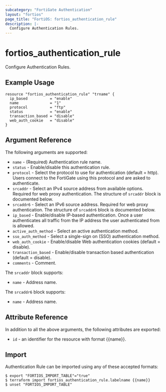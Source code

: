 ```yaml
---
subcategory: "FortiGate Authentication"
layout: "fortios"
page_title: "FortiOS: fortios_authentication_rule"
description: |-
  Configure Authentication Rules.
---
```


# fortios_authentication_rule
Configure Authentication Rules.

## Example Usage

```hcl
resource "fortios_authentication_rule" "trname" {
  ip_based          = "enable"
  name              = "1"
  protocol          = "ftp"
  status            = "enable"
  transaction_based = "disable"
  web_auth_cookie   = "disable"
}
```

## Argument Reference

The following arguments are supported:

* `name` - (Required) Authentication rule name.
* `status` - Enable/disable this authentication rule.
* `protocol` - Select the protocol to use for authentication (default = http). Users connect to the FortiGate using this protocol and are asked to authenticate.
* `srcaddr` - Select an IPv4 source address from available options. Required for web proxy authentication. The structure of `srcaddr` block is documented below.
* `srcaddr6` - Select an IPv6 source address. Required for web proxy authentication. The structure of `srcaddr6` block is documented below.
* `ip_based` - Enable/disable IP-based authentication. Once a user authenticates all traffic from the IP address the user authenticated from is allowed.
* `active_auth_method` - Select an active authentication method.
* `sso_auth_method` - Select a single-sign on (SSO) authentication method.
* `web_auth_cookie` - Enable/disable Web authentication cookies (default = disable).
* `transaction_based` - Enable/disable transaction based authentication (default = disable).
* `comments` - Comment.

The `srcaddr` block supports:

* `name` - Address name.

The `srcaddr6` block supports:

* `name` - Address name.


## Attribute Reference

In addition to all the above arguments, the following attributes are exported:
* `id` - an identifier for the resource with format {{name}}.

## Import

Authentication Rule can be imported using any of these accepted formats:
```
$ export "FORTIOS_IMPORT_TABLE"="true"
$ terraform import fortios_authentication_rule.labelname {{name}}
$ unset "FORTIOS_IMPORT_TABLE"
```
